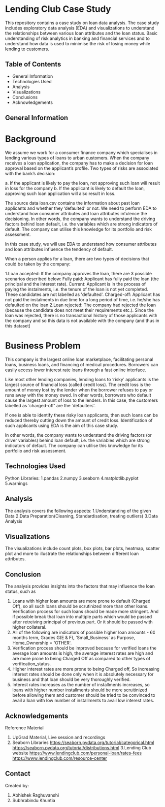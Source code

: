 
# Lending Club Case Study

This repository contains a case study on loan data analysis. 
The case study includes exploratory data analysis (EDA) and visualizations to understand the relationships between various loan attributes and the loan status. 
Basic understanding of risk analytics in banking and financial services and to understand how data is used to minimise the risk of losing money while lending to customers.

## Table of Contents

* General Information
* Technologies Used
* Analysis
* Visualizations 
* Conclusions
* Acknowledgements


## General Information

# Background

We assume we work for a consumer finance company which specialises in lending various types of loans to urban customers. When the company receives a loan application, the company has to make a decision for loan approval based on the applicant’s profile. Two types of risks are associated with the bank’s decision:

a. If the applicant is likely to pay the loan, not approving such loan will result in loss for the company 
b. If the applicant is likely to default the loan, approving such loan application will also result in loss.

The source data loan.csv contains the information about past loan applicants and whether they ‘defaulted’ or not. We need to perform EDA to understand how consumer attributes and loan attributes infulence the decisioning. In other words, the company wants to understand the driving factors behind loan default, i.e. the variables which are strong indicators of default. The company can utilise this knowledge for its portfolio and risk assessment.

In this case study, we will use EDA to understand how consumer attributes and loan attributes influence the tendency of default.

When a person applies for a loan, there are two types of decisions that could be taken by the company:

1.Loan accepted: If the company approves the loan, there are 3 possible scenarios described below:
    Fully paid: Applicant has fully paid the loan (the principal and the interest rate).
    Current: Applicant is in the process of paying the instalments, i.e. the tenure of the loan is not yet completed. These candidates are not labelled as 'defaulted'.
    Charged-off: Applicant has not paid the instalments in due time for a long period of time, i.e. he/she has defaulted on the loan
2.Loan rejected: The company had rejected the loan (because the candidate does not meet their requirements etc.). Since the loan was rejected, there is no transactional history of those applicants with the company and so this data is not available with the company (and thus in this dataset)

# Business Problem

This company is the largest online loan marketplace, facilitating personal loans, business loans, and financing of medical procedures. Borrowers can easily access lower interest rate loans through a fast online interface.

Like most other lending companies, lending loans to ‘risky’ applicants is the largest source of financial loss (called credit loss). The credit loss is the amount of money lost by the lender when the borrower refuses to pay or runs away with the money owed. In other words, borrowers who default cause the largest amount of loss to the lenders. In this case, the customers labelled as 'charged-off' are the 'defaulters'.

If one is able to identify these risky loan applicants, then such loans can be reduced thereby cutting down the amount of credit loss. Identification of such applicants using EDA is the aim of this case study.

In other words, the company wants to understand the driving factors (or driver variables) behind loan default, i.e. the variables which are strong indicators of default. The company can utilise this knowledge for its portfolio and risk assessment.

## Technologies Used

Python Libraries:
1.pandas
2.numpy
3.seaborn
4.matplotlib.pyplot
5.warnings

## Analysis

The analysis covers the following aspects:
1.Understanding of the given Data
2.Data Preparation(Cleaning, Standardisation, treating outliers)
3.Data Analysis



## Visualizations

The visualizations include count plots, box plots, bar plots, heatmap, scatter plot and more to illustrate the relationships between different loan attributes.

## Conclusion

The analysis provides insights into the factors that may influence the loan status, such as 

1. Loans with higher loan amounts are more prone to default (Charged Off), so all such loans should be scrutinized more than other loans.
   Verification process for such loans should be made more stringent.
   And if possible break that loan into multiple parts which would be passed after retreiving principal of previous part.
   Or it should be passed with higher collateral.
2. All of the following are indicators of possible higher loan amounts - 60 months term, Grades G(E & F), 'Small_Business' as Purpose, Home_Ownership = 'OTHER'.
3. Verification process should be improved because for verified loans the average loan amounts is high, the average interest rates are high and are more prone to being Charged  Off as compared to other types of verification_status.
4. Higher interest rates are more prone to being Charged off, So increasing interest rates should be done only when it is absolutely necessary for business and that loan should be very thoroughly verified.
5. Interest rates increases as the number of installments increases, so loans with higher number installments should be more scruitinized before allowing them and customer should be tried to be convinced to avail a loan with low number of installments to avail low interest rates.


## Acknowledgements
Reference Material
1. UpGrad Material, Live session and recordings
2. Seaborn Libraries 
    https://seaborn.pydata.org/tutorial/categorical.html
    https://seaborn.pydata.org/tutorial/distributions.html
3.Lending Club website
    https://www.lendingclub.com/personal-loan/rates-fees
    https://www.lendingclub.com/resource-center


## Contact
Created by:
1. Abhishek Raghuvanshi
2. Subhrabindu Khuntia






